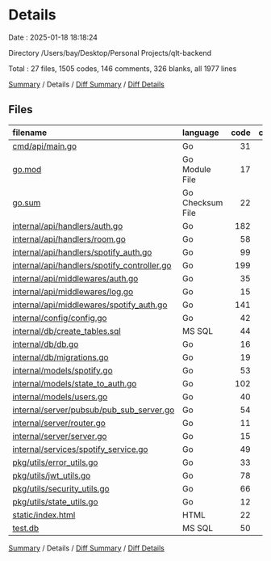 # Details

Date : 2025-01-18 18:18:24

Directory /Users/bay/Desktop/Personal Projects/qIt-backend

Total : 27 files,  1505 codes, 146 comments, 326 blanks, all 1977 lines

[Summary](results.md) / Details / [Diff Summary](diff.md) / [Diff Details](diff-details.md)

## Files
| filename | language | code | comment | blank | total |
| :--- | :--- | ---: | ---: | ---: | ---: |
| [cmd/api/main.go](/cmd/api/main.go) | Go | 31 | 3 | 6 | 40 |
| [go.mod](/go.mod) | Go Module File | 17 | 0 | 6 | 23 |
| [go.sum](/go.sum) | Go Checksum File | 22 | 0 | 1 | 23 |
| [internal/api/handlers/auth.go](/internal/api/handlers/auth.go) | Go | 182 | 22 | 31 | 235 |
| [internal/api/handlers/room.go](/internal/api/handlers/room.go) | Go | 58 | 5 | 16 | 79 |
| [internal/api/handlers/spotify\_auth.go](/internal/api/handlers/spotify_auth.go) | Go | 99 | 17 | 22 | 138 |
| [internal/api/handlers/spotify\_controller.go](/internal/api/handlers/spotify_controller.go) | Go | 199 | 15 | 31 | 245 |
| [internal/api/middlewares/auth.go](/internal/api/middlewares/auth.go) | Go | 35 | 0 | 7 | 42 |
| [internal/api/middlewares/log.go](/internal/api/middlewares/log.go) | Go | 15 | 5 | 5 | 25 |
| [internal/api/middlewares/spotify\_auth.go](/internal/api/middlewares/spotify_auth.go) | Go | 141 | 18 | 34 | 193 |
| [internal/config/config.go](/internal/config/config.go) | Go | 42 | 2 | 8 | 52 |
| [internal/db/create\_tables.sql](/internal/db/create_tables.sql) | MS SQL | 44 | 0 | 7 | 51 |
| [internal/db/db.go](/internal/db/db.go) | Go | 16 | 1 | 5 | 22 |
| [internal/db/migrations.go](/internal/db/migrations.go) | Go | 19 | 0 | 5 | 24 |
| [internal/models/spotify.go](/internal/models/spotify.go) | Go | 53 | 1 | 10 | 64 |
| [internal/models/state\_to\_auth.go](/internal/models/state_to_auth.go) | Go | 102 | 14 | 26 | 142 |
| [internal/models/users.go](/internal/models/users.go) | Go | 40 | 0 | 13 | 53 |
| [internal/server/pubsub/pub\_sub\_server.go](/internal/server/pubsub/pub_sub_server.go) | Go | 54 | 4 | 13 | 71 |
| [internal/server/router.go](/internal/server/router.go) | Go | 11 | 0 | 3 | 14 |
| [internal/server/server.go](/internal/server/server.go) | Go | 15 | 2 | 3 | 20 |
| [internal/services/spotify\_service.go](/internal/services/spotify_service.go) | Go | 49 | 8 | 10 | 67 |
| [pkg/utils/error\_utils.go](/pkg/utils/error_utils.go) | Go | 33 | 3 | 6 | 42 |
| [pkg/utils/jwt\_utils.go](/pkg/utils/jwt_utils.go) | Go | 78 | 13 | 22 | 113 |
| [pkg/utils/security\_utils.go](/pkg/utils/security_utils.go) | Go | 66 | 13 | 22 | 101 |
| [pkg/utils/state\_utils.go](/pkg/utils/state_utils.go) | Go | 12 | 0 | 3 | 15 |
| [static/index.html](/static/index.html) | HTML | 22 | 0 | 8 | 30 |
| [test.db](/test.db) | MS SQL | 50 | 0 | 3 | 53 |

[Summary](results.md) / Details / [Diff Summary](diff.md) / [Diff Details](diff-details.md)